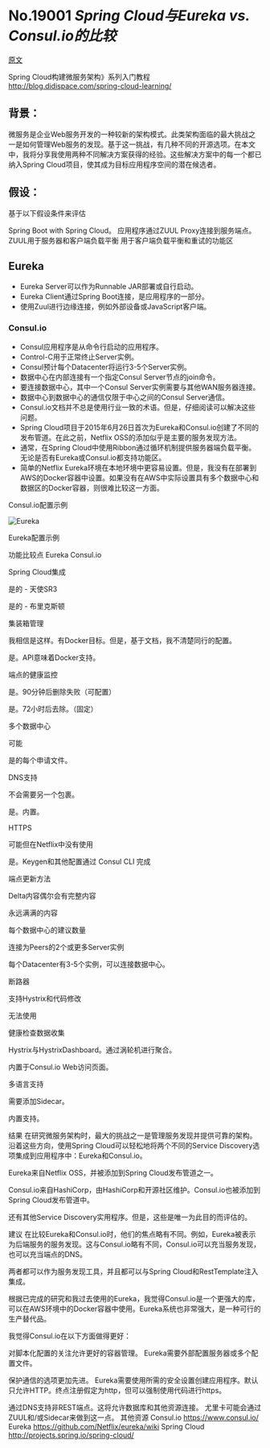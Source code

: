 
# No.19001 *Spring Cloud与Eureka vs. Consul.io的比较*
 
 [原文](https://www.nvisia.com/insights/comparison-of-spring-cloud-with-eureka-vs.-consul)

 

 Spring Cloud构建微服务架构》系列入门教程
 http://blog.didispace.com/spring-cloud-learning/


## **背景：**

微服务是企业Web服务开发的一种较新的架构模式。此类架构面临的最大挑战之一是如何管理Web服务的发现。基于这一挑战，有几种不同的开源选项。在本文中，我将分享我使用两种不同解决方案获得的经验。这些解决方案中的每一个都已纳入Spring Cloud项目，使其成为目标应用程序空间的潜在候选者。

## **假设：**

基于以下假设条件来评估

Spring Boot with Spring Cloud。
应用程序通过ZUUL Proxy连接到服务端点。
ZUUL用于服务器和客户端负载平衡
用于客户端负载平衡和重试的功能区


## **Eureka**

- Eureka Server可以作为Runnable JAR部署或自行启动。
- Eureka Client通过Spring Boot连接，是应用程序的一部分。
- 使用Zuul进行边缘连接，例如外部设备或JavaScript客户端。

### **Consul.io**
- Consul应用程序是从命令行启动的应用程序。
- Control-C用于正常终止Server实例。
- Consul预计每个Datacenter将运行3-5个Server实例。
- 数据中心在内部连接有一个指定Consul Server节点的join命令。
- 要连接数据中心，其中一个Consul Server实例需要与其他WAN服务器连接。
- 数据中心到数据中心的通信仅限于中心之间的Consul Server通信。
- Consul.io文档并不总是使用行业一致的术语。但是，仔细阅读可以解决这些问题。
- Spring Cloud项目于2015年6月26日首次为Eureka和Consul.io创建了不同的发布管道。在此之前，Netflix OSS的添加似乎是主要的服务发现方法。
- 通常，在Spring Cloud中使用Ribbon通过循环机制提供服务器端负载平衡。无论是否有Eureka或Consul.io都支持功能区。
- 简单的Netflix Eureka环境在本地环境中更容易设置。但是，我没有在部署到AWS的Docker容器中设置。如果没有在AWS中实际设置具有多个数据中心和数据区的Docker容器，则很难比较这一方面。


Consul.io配置示例

![Eureka](https://davidsche.github.io/blopgs/images/eureka.jpg)




Eureka配置示例


功能比较点 Eureka   Consul.io

Spring Cloud集成

是的 - 天使SR3

是的 - 布里克斯顿

集装箱管理

我相信是这样。有Docker目标。但是，基于文档，我不清楚同行的配置。

是。API意味着Docker支持。

端点的健康监控

是。90分钟后删除失败（可配置）

是。72小时后去除。（固定）

多个数据中心

可能

是的每个申请文件。

DNS支持

不会需要另一个包裹。

是。内置。

HTTPS

可能但在Netflix中没有使用

是。Keygen和其他配置通过 Consul CLI 完成

端点更新方法

Delta内容偶尔会有完整内容

永远满满的内容

每个数据中心的建议数量

连接为Peers的2个或更多Server实例

每个Datacenter有3-5个实例，可以连接数据中心。

断路器

支持Hystrix和代码修改

无法使用

健康检查数据收集

Hystrix与HystrixDashboard。通过涡轮机进行聚合。

内置于Consul.io Web访问页面。

多语言支持

需要添加Sidecar。

内置支持。



结果
在研究微服务架构时，最大的挑战之一是管理服务发现并提供可靠的架构。沿着这些方向，使用Spring Cloud可以轻松地将两个不同的Service Discovery选项集成到应用程序中：Eureka和Consul.io。

Eureka来自Netflix OSS，并被添加到Spring Cloud发布管道之一。

Consul.io来自HashiCorp，由HashiCorp和开源社区维护。Consul.io也被添加到Spring Cloud发布管道中。

还有其他Service Discovery实用程序。但是，这些是唯一为此目的而评估的。

建议
在比较Eureka和Consul.io时，他们的焦点略有不同。例如，Eureka被表示为后端服务的服务发现。这与Consul.io略有不同，Consul.io可以充当服务发现，也可以充当端点的DNS。

两者都可以作为服务发现工具，并且都可以与Spring Cloud和RestTemplate注入集成。

根据已完成的研究和我过去使用的Eureka，我觉得Consul.io是一个更强大的库，可以在AWS环境中的Docker容器中使用。Eureka系统也非常强大，是一种可行的生产替代品。 

我觉得Consul.io在以下方面做得更好：

对脚本化配置的关注允许更好的容器管理。
Eureka需要外部配置服务器或多个配置文件。

保护通信的选项更加先进。
Eureka需要使用所需的安全设置创建应用程序。默认只允许HTTP。终点注册假定为http，但可以强制使用代码进行https。

通过DNS支持非REST端点。这将允许数据库和其他资源连接。
尤里卡可能会通过ZUUL和/或Sidecar来做到这一点。
其他资源
Consul.io  https://www.consul.io/
Eureka   https://github.com/Netflix/eureka/wiki
Spring Cloud  http://projects.spring.io/spring-cloud/



